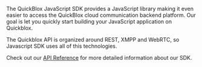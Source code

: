 The QuickBlox JavaScript SDK provides a JavaScript library making it even easier to access the QuickBlox cloud communication backend platform.
Our goal is let you quickly start building your JavaScript application on Quickblox.

The Quickblox API is organized around REST, XMPP and WebRTC, so Javascript SDK uses all of this technologies.

Check out our [API Reference](./docs/quickblox/3.0.0/index.html) for more detailed information about our SDK.

